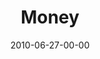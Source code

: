 ---
layout: message
category: message
series: "House Work"
title: "Money"
date: 2010-06-27-00-00
message_id: 626
audio: "http://s3.amazonaws.com/crossroads-media/message/audio/HouseWork03.mp3"
audio-duration: "45:55"
program: "http://s3.amazonaws.com/crossroads-media/documents/06_26-27_Program.pdf"
description: "Chuck Mingo discusses how to line up our budget with our passions."
video: "http://s3.amazonaws.com/crossroads-media/message/video/HouseWork03.mp4"
video-duration: "46:01"
video-image: "http://s3.amazonaws.com/crossroads-media/images/HouseWork03_Still.jpg"
explicit: false
---
